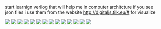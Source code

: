 start learnign verilog that will help me in computer architcture
if you see json files i use them from the website http://digitaljs.tilk.eu/# for visualize

![](./cpu/imgs/1.jpg)
![](./cpu/imgs/2.jpg)
![](./cpu/imgs/3.jpg)
![](./cpu/imgs/4.jpg)
![](./cpu/imgs/5.jpg)
![](./cpu/imgs/6.jpg)
![](./cpu/imgs/7.jpg)
![](./cpu/imgs/8.jpg)
![](./cpu/imgs/9.jpg)
![](./cpu/imgs/10.jpg)
![](./cpu/imgs/11.jpg)
![](./cpu/imgs/12.jpg)
![](./cpu/imgs/13.jpg)
![](./cpu/imgs/14.jpg)